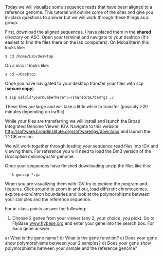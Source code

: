 Today we will visualize some sequence reads that have been aligned to a reference genome. This tutorial will outline some of the sites and give you in-class questions to answer but we will work through these things as a group.

First, download the aligned sequences. I have placed them in the **shared** directory on ASC. Open your terminal and navigate to your desktop (it's easiest to find the files there on the lab computers). On MobaXterm this looks like:

    $ cd /home/Lab/Desktop

On a mac it looks like:

    $ cd ~/Desktop
    
Once you have navigated to your desktop transfer your files with scp (**secure copy**)

    $ scp ualcls*yournumberhere*:~/shared/SL*bam*gz ./

These files are large and will take a little while to transfer (possibly >20 minutes depending on traffic).

While your files are transferring we will install and launch the Broad Integrated Genome Viewer, IGV. Navigate to this website http://software.broadinstitute.org/software/igv/download and launch the 1.2GB version. 

We will work together through loading your sequence read files into IGV and viewing them. For reference you will need to load the Dm3 version of the *Drosophila melanogaster* genome. 

Once your sequences have finished downloading unzip the files like this:

       $ gunzip *.gz

When you are visualizing them with IGV try to explore the program and features. Click around to zoom in and out, load different chromosomes, explore exon/intron boundaries and look at the polymorphisms between your samples and the reference sequence. 

For in-class points answer the following:

1) Choose 2 genes from your viewer (any 2, your choice, you pick). Go to FlyBase www.flybase.org and enter your gene into the search box. For each gene answer: 

  a) What is the gene name?
  b) What is the gene function?
  c) Does your gene show polymorphisms between your 2 samples? 
  d) Does your gene show polymorphisms between your sample and the reference genome? 
